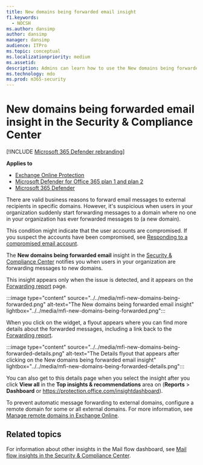 ```yaml
---
title: New domains being forwarded email insight
f1.keywords: 
  - NOCSH
ms.author: dansimp
author: dansimp
manager: dansimp
audience: ITPro
ms.topic: conceptual
ms.localizationpriority: medium
ms.assetid: 
description: Admins can learn how to use the New domains being forwarded email insight in the Mail flow dashboard in the Security & Compliance Center to investigate when their users are forwarding messages to external domains that have never been forwarded to.
ms.technology: mdo
ms.prod: m365-security
---
```


# New domains being forwarded email insight in the Security & Compliance Center

[!INCLUDE [Microsoft 365 Defender rebranding](../includes/microsoft-defender-for-office.md)]

**Applies to**
- [Exchange Online Protection](exchange-online-protection-overview.md)
- [Microsoft Defender for Office 365 plan 1 and plan 2](defender-for-office-365.md)
- [Microsoft 365 Defender](../defender/microsoft-365-defender.md)

There are valid business reasons to forward email messages to external recipients in specific domains. However, it's suspicious when users in your organization suddenly start forwarding messages to a domain where no one in your organization has ever forwarded messages to (a new domain).

This condition might indicate that the user accounts are compromised. If you suspect the accounts have been compromised, see [Responding to a compromised email account](responding-to-a-compromised-email-account.md).

The **New domains being forwarded email** insight in the [Security & Compliance Center](https://protection.office.com) notifies you when users in your organization are forwarding messages to new domains.

This insight appears only when the issue is detected, and it appears on the [Forwarding report](view-mail-flow-reports.md#forwarding-report) page.

:::image type="content" source="../../media/mfi-new-domains-being-forwarded.png" alt-text="The New domains being forwarded email insight" lightbox="../../media/mfi-new-domains-being-forwarded.png":::


When you click on the widget, a flyout appears where you can find more details about the forwarded messages, including a link back to the [Forwarding report](view-mail-flow-reports.md#forwarding-report).

:::image type="content" source="../../media/mfi-new-domains-being-forwarded-details.png" alt-text="The Details flyout that appears after clicking on the New domains being forwarded email insight" lightbox="../../media/mfi-new-domains-being-forwarded-details.png":::

You can also get to this details page when you select the insight after you click **View all** in the **Top insights & recommendations** area on (**Reports** \> **Dashboard** or <https://protection.office.com/insightdashboard>).

To prevent automatic message forwarding to external domains, configure a remote domain for some or all external domains. For more information, see [Manage remote domains in Exchange Online](/Exchange/mail-flow-best-practices/remote-domains/manage-remote-domains).

## Related topics

For information about other insights in the Mail flow dashboard, see [Mail flow insights in the Security & Compliance Center](mail-flow-insights-v2.md).